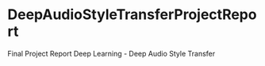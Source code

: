 # DeepAudioStyleTransferProjectReport
Final Project Report Deep Learning - Deep Audio Style Transfer
